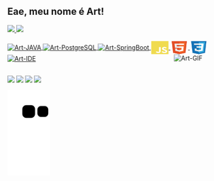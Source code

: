 ## Eae, meu nome é Art! 

 <div>
  <a href="https://github.com/artnomic">
  <img height="160em" src="https://github-readme-stats.vercel.app/api?username=artnomic&show_icons=true&theme=dracula&include_all_commits=true&count_private=true"/>
  <img height="160em" src="https://github-readme-stats.vercel.app/api/top-langs/?username=artnomic&layout=compact&langs_count=7&theme=dracula"/>
</div>
<div style="display: inline_block"><br>
  <img align="center" alt="Art-JAVA" height="30" width="40" src="https://cdn.jsdelivr.net/gh/devicons/devicon/icons/java/java-original.svg"> 
  <img align="center" alt="Art-PostgreSQL" height="30" width="40" src=https://cdn.jsdelivr.net/gh/devicons/devicon/icons/postgresql/postgresql-original.svg> 
  <img align="center" alt="Art-SpringBoot" height="30" width="40" src="https://cdn.jsdelivr.net/gh/devicons/devicon/icons/spring/spring-original.svg"> 
  <img align="center" alt="Art-Js" height="30" width="40" src="https://raw.githubusercontent.com/devicons/devicon/master/icons/javascript/javascript-plain.svg">
  <img align="center" alt="Art-HTML" height="30" width="40" src="https://raw.githubusercontent.com/devicons/devicon/master/icons/html5/html5-original.svg">
  <img align="center" alt="Art-CSS" height="30" width="40" src="https://raw.githubusercontent.com/devicons/devicon/master/icons/css3/css3-original.svg">
  <img align="center" alt="Art-IDE" height="30" width="40" src="https://cdn.jsdelivr.net/gh/devicons/devicon/icons/intellij/intellij-original.svg">
  <img align="right" alt="Art-GIF" height="128" width="128" src="https://im6.ezgif.com/tmp/ezgif-6-162e9599a9e5.gif">
</div>

##

<div> 
  <a href="https://instagram.com/artnomic" target="_blank"><img src="https://img.shields.io/badge/-Instagram-%23E4405F?style=for-the-badge&logo=instagram&logoColor=white" target="_blank"></a>
  <a href = "mailto:arthurpe44@gmail.com"><img src="https://img.shields.io/badge/-Gmail-%23333?style=for-the-badge&logo=gmail&logoColor=white" target="_blank"></a>
  <a href="https://www.linkedin.com/in/artnomic" target="_blank"><img src="https://img.shields.io/badge/-LinkedIn-%230077B5?style=for-the-badge&logo=linkedin&logoColor=white" target="_blank"></a> 
  <a href="https://api.whatsapp.com/send?phone=5511977191778&text=Oi%20Art%2C%20tudo%20bem%3F%20Encontrei%20o%20seu%20n%C3%BAmero%20no%20GitHub%20" target="_blank"><img src="https://img.shields.io/badge/WhatsApp-25D366?style=for-the-badge&logo=whatsapp&logoColor=white" target="_blank"></a>
 
  ![Snake animation](https://github.com/rafaballerini/rafaballerini/blob/output/github-contribution-grid-snake.svg)
 
</div>

